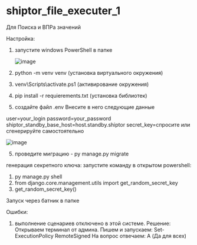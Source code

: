 # shiptor_file_executer_1
Для Поиска и ВПРа значений

Настройка:

1) запустите windows PowerShell в папке

   ![image](https://github.com/Knaifovski/shiptor_file_executer_1/assets/31153601/8518241e-cbfb-4158-80b4-99adf58719b8)

3) python -m venv venv  (установка виртуального окружения)
4) venv\Scripts\activate.ps1 (активирование окружения)
2) pip install -r requierements.txt (установка библиотек)
4) создайте файл .env
Внесите в него следующие данные

user=your_login 
password=your_password 
shiptor_standby_base_host=host.standby.shiptor 
secret_key=спросите или сгенерируйте самостоятельно  

![image](https://github.com/Knaifovski/shiptor_file_executer_1/assets/31153601/74f37360-1e8a-417b-86d4-c2d3254b6d30)

5) проведите миграцию - py manage.py migrate

генерация секретного ключа:
запустите команду в открытом powershell:
1) py manage.py shell
2) from django.core.management.utils import get_random_secret_key  
3) get_random_secret_key()


Запуск через батник в папке


Ошибки:
1) выполнение сценариев отключено в этой системе.
   Решение: Открываем терминал от админа.
            Пишем и запускаем: Set-ExecutionPolicy RemoteSigned
            На вопрос отвечаем: A (Да для всех)
